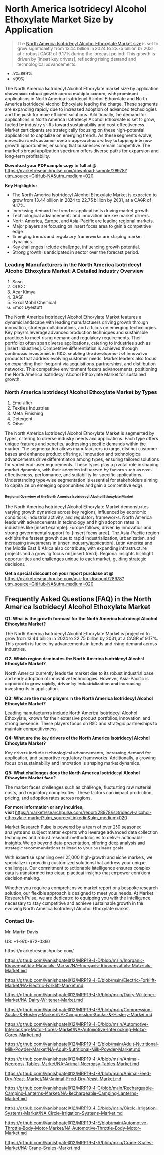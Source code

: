 <h1>North America Isotridecyl Alcohol Ethoxylate Market&nbsp;Size by Application</h1><blockquote><p>The <a href="https://marketresearchpulse.com/download-sample/28978?utm_source=GitHub-NA&amp;utm_medium=020">North America Isotridecyl Alcohol Ethoxylate Market size</a> is set to grow significantly from 13.44 billion in 2024 to 22.75 billion by 2031, at a robust CAGR of 9.17% during the forecast period. This growth is driven by [insert key drivers], reflecting rising demand and technological advancements.</p></blockquote><ul><li>â‰¥99%<li> <99%</li></ul><p>The North America Isotridecyl Alcohol Ethoxylate market size by application showcases robust growth across multiple sectors, with prominent applications in North America Isotridecyl Alcohol Ethoxylate and North America Isotridecyl Alcohol Ethoxylate leading the charge. These segments are expanding rapidly due to increased adoption of advanced technologies and the push for more efficient solutions. Additionally, the demand for applications in North America Isotridecyl Alcohol Ethoxylate is set to grow, fueled by industry shifts toward sustainability and cost-effectiveness. Market participants are strategically focusing on these high-potential applications to capitalize on emerging trends. As these segments evolve, innovation and customer-centric approaches are key to tapping into new growth opportunities, ensuring that businesses remain competitive. The market's broad application spectrum offers diverse paths for expansion and long-term profitability.</p><p><strong>Download your PDF sample copy in full at @ </strong><a href="https://marketresearchpulse.com/download-sample/28978?utm_source=GitHub-NA&amp;utm_medium=020">https://marketresearchpulse.com/download-sample/28978?utm_source=GitHub-NA&amp;utm_medium=020</a></p><p><strong>Key Highlights: </strong></p><ul><li>The North America Isotridecyl Alcohol Ethoxylate Market is expected to grow from 13.44 billion in 2024 to 22.75 billion by 2031, at a CAGR of 9.17%.</li><li>Increasing demand for trend or application is driving market growth.</li><li>Technological advancements and innovation are key market drivers.</li><li>North America, Europe, and Asia-Pacific are leading regional markets.</li><li>Major players are focusing on insert focus area to gain a competitive edge.</li><li>Emerging trends and regulatory frameworks are shaping market dynamics.</li><li>Key challenges include challenge, influencing growth potential.</li><li>Strong growth is anticipated in sector over the forecast period.</li></ul><h3>Leading Manufacturers in the North America Isotridecyl Alcohol Ethoxylate Market: A Detailed Industry Overview</h3><ol><li>Sasol</li><li>OUCC</li><li>Acar Kimya</li><li>BASF</li><li>ExxonMobil Chemical</li><li>Emco Dyestuff</li></ol><div class="flex max-w-full flex-col flex-grow"><div class="min-h-8 text-message flex w-full flex-col items-end gap-2 whitespace-normal break-words [.text-message+&amp;]:mt-5" dir="auto" data-message-author-role="assistant" data-message-id="fd8432e4-4910-450d-b182-61b7bfb0a01f" data-message-model-slug="gpt-4o"><div class="flex w-full flex-col gap-1 empty:hidden first:pt-[3px]"><div class="markdown prose w-full break-words dark:prose-invert light"><p>The North America Isotridecyl Alcohol Ethoxylate Market features a dynamic landscape with leading manufacturers driving growth through innovation, strategic collaborations, and a focus on emerging technologies. Key players leverage advanced production techniques and sustainable practices to meet rising demand and regulatory requirements. Their portfolios often span diverse applications, catering to industries such as [insert industries]. Competitive differentiation is achieved through continuous investment in R&amp;D, enabling the development of innovative products that address evolving customer needs. Market leaders also focus on expanding their footprint via acquisitions, partnerships, and distribution networks. This competitive environment fosters advancements, positioning the North America Isotridecyl Alcohol Ethoxylate Market for sustained growth.</p></div></div></div></div><h3>North America Isotridecyl Alcohol Ethoxylate Market by Types</h3><ol><li>Emulsifier<li> Textiles Industries<li> Metal Finishing<li> Detergent<li> Other</li></ol><div class="flex max-w-full flex-col flex-grow"><div class="min-h-8 text-message flex w-full flex-col items-end gap-2 whitespace-normal break-words [.text-message+&amp;]:mt-5" dir="auto" data-message-author-role="assistant" data-message-id="084470be-0bb7-4664-bddf-5156b4f41249" data-message-model-slug="gpt-4o-mini"><div class="flex w-full flex-col gap-1 empty:hidden first:pt-[3px]"><div class="markdown prose w-full break-words dark:prose-invert light"><p>The North America Isotridecyl Alcohol Ethoxylate Market is segmented by types, catering to diverse industry needs and applications. Each type offers unique features and benefits, addressing specific demands within the market. The segmentation allows manufacturers to target distinct customer bases and enhance product offerings. Innovation and technological advancements drive differentiation among types, ensuring tailored solutions for varied end-user requirements. These types play a pivotal role in shaping market dynamics, with their adoption influenced by factors such as cost-effectiveness, performance, and suitability for specific applications. Understanding type-wise segmentation is essential for stakeholders aiming to capitalize on emerging opportunities and gain a competitive edge.</p></div></div></div></div><h3><span style="font-size: 11px;">Regional Overview of the North America Isotridecyl Alcohol Ethoxylate Market</span></h3><div class="flex max-w-full flex-col flex-grow"><div class="min-h-8 text-message flex w-full flex-col items-end gap-2 whitespace-normal break-words [.text-message+&amp;]:mt-5" dir="auto" data-message-author-role="assistant" data-message-id="e9038762-ce64-4e30-91c9-9bd413514231" data-message-model-slug="gpt-4o-mini"><div class="flex w-full flex-col gap-1 empty:hidden first:pt-[3px]"><div class="markdown prose w-full break-words dark:prose-invert light"><p>The North America Isotridecyl Alcohol Ethoxylate Market demonstrates varying growth dynamics across key regions, influenced by economic conditions, industrial activity, and regulatory frameworks. North America leads with advancements in technology and high adoption rates in industries like [insert example]. Europe follows, driven by innovation and strong governmental support for [insert focus area]. The Asia-Pacific region exhibits the fastest growth due to rapid industrialization, urbanization, and increasing investments in [insert industry/application]. Latin America and the Middle East &amp; Africa also contribute, with expanding infrastructure projects and a growing focus on [insert trend]. Regional insights highlight opportunities and challenges unique to each market, guiding strategic decisions.</p></div></div></div></div><p><strong>Get a special discount on your report purchase at @ </strong><a href="https://marketresearchpulse.com/ask-for-discount/28978?utm_source=GitHub-NA&amp;utm_medium=020">https://marketresearchpulse.com/ask-for-discount/28978?utm_source=GitHub-NA&amp;utm_medium=020</a></p><h2>Frequently Asked Questions (FAQ) in the North America Isotridecyl Alcohol Ethoxylate Market</h2><p><strong>Q1: What is the growth forecast for the North America Isotridecyl Alcohol Ethoxylate Market?</strong></p><p>The North America Isotridecyl Alcohol Ethoxylate Market is projected to grow from 13.44 billion in 2024 to 22.75 billion by 2031, at a CAGR of 9.17%. This growth is fueled by advancements in trends and rising demand across industries.</p><p><strong>Q2: Which region dominates the North America Isotridecyl Alcohol Ethoxylate Market?</strong></p><p>North America currently leads the market due to its robust industrial base and early adoption of innovative technologies. However, Asia-Pacific is expected to grow rapidly, driven by industrialization and increasing investments in application.</p><p><strong>Q3: Who are the major players in the North America Isotridecyl Alcohol Ethoxylate Market?</strong></p><p>Leading manufacturers include North America Isotridecyl Alcohol Ethoxylate, known for their extensive product portfolios, innovation, and strong presence. These players focus on R&amp;D and strategic partnerships to maintain competitiveness.</p><p><strong>Q4: What are the key drivers of the North America Isotridecyl Alcohol Ethoxylate Market?</strong></p><p>Key drivers include technological advancements, increasing demand for application, and supportive regulatory frameworks. Additionally, a growing focus on sustainability and innovation is shaping market dynamics.</p><p><strong>Q5: What challenges does the North America Isotridecyl Alcohol Ethoxylate Market face?</strong></p><p>The market faces challenges such as challenge, fluctuating raw material costs, and regulatory complexities. These factors can impact production, pricing, and adoption rates across regions.</p><p><strong>For more information or any inquiries, visit&nbsp;</strong><a href="https://marketresearchpulse.com/report/28978/isotridecyl-alcohol-ethoxylate-market?utm_source=Linkedin&utm_medium=020">https://marketresearchpulse.com/report/28978/isotridecyl-alcohol-ethoxylate-market?utm_source=Linkedin&utm_medium=020</a></p><p>Market Research Pulse is powered by a team of over 250 seasoned analysts and subject matter experts who leverage advanced data collection techniques and robust research methodologies to deliver actionable insights. We go beyond data presentation, offering deep analysis and strategic recommendations tailored to your business goals.</p><p>With expertise spanning over 25,000 high-growth and niche markets, we specialize in providing customized solutions that address your unique challenges. Our commitment to actionable intelligence ensures complex data is transformed into clear, practical insights that empower confident decision-making.</p><p>Whether you require a comprehensive market report or a bespoke research solution, our flexible approach is designed to meet your needs. At Market Research Pulse, we are dedicated to equipping you with the intelligence necessary to stay competitive and achieve sustainable growth in the evolving North America Isotridecyl Alcohol Ethoxylate market.</p><h3><strong>Contact Us-</strong></h3><p>Mr. Martin Davis</p><p>US: +1-970-672-0390</p><p>https://marketresearchpulse.com/</p><p><a href="https://github.com/Manishpatel012/MRP19-4-D/blob/main/Inorganic-Biocompatible-Materials-Market/NA-Inorganic-Biocompatible-Materials-Market.md">https://github.com/Manishpatel012/MRP19-4-D/blob/main/Inorganic-Biocompatible-Materials-Market/NA-Inorganic-Biocompatible-Materials-Market.md</a></p><p><a href="https://github.com/Manishpatel012/MRP19-4-E/blob/main/Electric-Forklift-Market/NA-Electric-Forklift-Market.md">https://github.com/Manishpatel012/MRP19-4-E/blob/main/Electric-Forklift-Market/NA-Electric-Forklift-Market.md</a></p><p><a href="https://github.com/Manishpatel012/MRP19-4-A/blob/main/Dairy-Whitener-Market/NA-Dairy-Whitener-Market.md">https://github.com/Manishpatel012/MRP19-4-A/blob/main/Dairy-Whitener-Market/NA-Dairy-Whitener-Market.md</a></p><p><a href="https://github.com/Manishpatel012/MRP19-4-B/blob/main/Compression-Socks-&-Hosiery-Market/NA-Compression-Socks-&-Hosiery-Market.md">https://github.com/Manishpatel012/MRP19-4-B/blob/main/Compression-Socks-&-Hosiery-Market/NA-Compression-Socks-&-Hosiery-Market.md</a></p><p><a href="https://github.com/Manishpatel012/MRP19-4-D/blob/main/Automotive-Interlocking-Motor-Cores-Market/NA-Automotive-Interlocking-Motor-Cores-Market.md">https://github.com/Manishpatel012/MRP19-4-D/blob/main/Automotive-Interlocking-Motor-Cores-Market/NA-Automotive-Interlocking-Motor-Cores-Market.md</a></p><p><a href="https://github.com/Manishpatel012/MRP19-4-E/blob/main/Adult-Nutritional-Milk-Powder-Market/NA-Adult-Nutritional-Milk-Powder-Market.md">https://github.com/Manishpatel012/MRP19-4-E/blob/main/Adult-Nutritional-Milk-Powder-Market/NA-Adult-Nutritional-Milk-Powder-Market.md</a></p><p><a href="https://github.com/Manishpatel012/MRP19-4-A/blob/main/Animal-Necropsy-Tables-Market/NA-Animal-Necropsy-Tables-Market.md">https://github.com/Manishpatel012/MRP19-4-A/blob/main/Animal-Necropsy-Tables-Market/NA-Animal-Necropsy-Tables-Market.md</a></p><p><a href="https://github.com/Manishpatel012/MRP19-4-B/blob/main/Animal-Feed-Dry-Yeast-Market/NA-Animal-Feed-Dry-Yeast-Market.md">https://github.com/Manishpatel012/MRP19-4-B/blob/main/Animal-Feed-Dry-Yeast-Market/NA-Animal-Feed-Dry-Yeast-Market.md</a></p><p><a href="https://github.com/Manishpatel012/MRP19-4-C/blob/main/Rechargeable-Camping-Lanterns-Market/NA-Rechargeable-Camping-Lanterns-Market.md">https://github.com/Manishpatel012/MRP19-4-C/blob/main/Rechargeable-Camping-Lanterns-Market/NA-Rechargeable-Camping-Lanterns-Market.md</a></p><p><a href="https://github.com/Manishpatel012/MRP19-4-D/blob/main/Circle-Irrigation-Systems-Market/NA-Circle-Irrigation-Systems-Market.md">https://github.com/Manishpatel012/MRP19-4-D/blob/main/Circle-Irrigation-Systems-Market/NA-Circle-Irrigation-Systems-Market.md</a></p><p><a href="https://github.com/Manishpatel012/MRP19-4-E/blob/main/Automotive-Throttle-Body-Motor-Market/NA-Automotive-Throttle-Body-Motor-Market.md">https://github.com/Manishpatel012/MRP19-4-E/blob/main/Automotive-Throttle-Body-Motor-Market/NA-Automotive-Throttle-Body-Motor-Market.md</a></p><p><a href="https://github.com/Manishpatel012/MRP19-4-A/blob/main/Crane-Scales-Market/NA-Crane-Scales-Market.md">https://github.com/Manishpatel012/MRP19-4-A/blob/main/Crane-Scales-Market/NA-Crane-Scales-Market.md</a></p>
